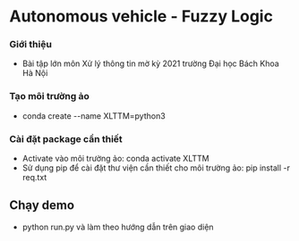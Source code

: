 # Autonomous vehicle - Fuzzy Logic
### Giới thiệu 
- Bài tập lớn môn Xử lý thông tin mờ kỳ 2021 trường Đại học Bách Khoa Hà Nội
### Tạo môi trường ảo 
- conda create --name XLTTM=python3

### Cài đặt package cần thiết
- Activate vào môi trường ảo: conda activate XLTTM
- Sử dụng pip để cài đặt thư viện cần thiết cho môi trường ảo: pip install -r req.txt




## Chạy demo

- python run.py và làm theo hướng dẫn trên giao diện

